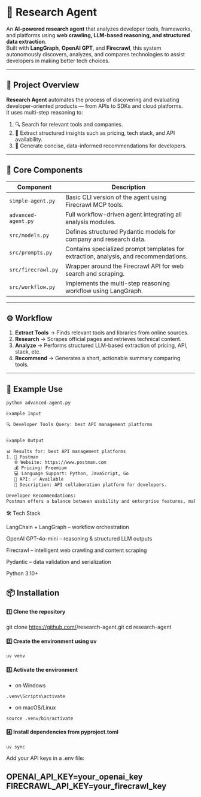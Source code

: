 # 🤖 Research Agent

An **AI-powered research agent** that analyzes developer tools, frameworks, and platforms using **web crawling, LLM-based reasoning, and structured data extraction**.  
Built with **LangGraph**, **OpenAI GPT**, and **Firecrawl**, this system autonomously discovers, analyzes, and compares technologies to assist developers in making better tech choices.

---

## 🚀 Project Overview
**Research Agent** automates the process of discovering and evaluating developer-oriented products — from APIs to SDKs and cloud platforms.  
It uses multi-step reasoning to:
1. 🔍 Search for relevant tools and companies.
2. 🧠 Extract structured insights such as pricing, tech stack, and API availability.
3. 💬 Generate concise, data-informed recommendations for developers.

---

## 🧩 Core Components

| Component | Description |
|------------|--------------|
| `simple-agent.py` | Basic CLI version of the agent using Firecrawl MCP tools. |
| `advanced-agent.py` | Full workflow-driven agent integrating all analysis modules. |
| `src/models.py` | Defines structured Pydantic models for company and research data. |
| `src/prompts.py` | Contains specialized prompt templates for extraction, analysis, and recommendations. |
| `src/firecrawl.py` | Wrapper around the Firecrawl API for web search and scraping. |
| `src/workflow.py` | Implements the multi-step reasoning workflow using LangGraph. |

---

## ⚙️ Workflow
1. **Extract Tools** → Finds relevant tools and libraries from online sources.  
2. **Research** → Scrapes official pages and retrieves technical content.  
3. **Analyze** → Performs structured LLM-based extraction of pricing, API, stack, etc.  
4. **Recommend** → Generates a short, actionable summary comparing tools.

---

## 🧠 Example Use
```bash
python advanced-agent.py

Example Input

🔍 Developer Tools Query: best API management platforms


Example Output

📊 Results for: best API management platforms
1. 🏢 Postman
   🌐 Website: https://www.postman.com
   💰 Pricing: Freemium
   💻 Language Support: Python, JavaScript, Go
   🔌 API: ✅ Available
   📝 Description: API collaboration platform for developers.

Developer Recommendations:
Postman offers a balance between usability and enterprise features, making it ideal for small-to-medium teams.
```
🛠 Tech Stack

LangChain + LangGraph – workflow orchestration

OpenAI GPT-4o-mini – reasoning & structured LLM outputs

Firecrawl – intelligent web crawling and content scraping

Pydantic – data validation and serialization

Python 3.10+

## 📦 Installation
#### 1️⃣ Clone the repository
git clone https://github.com/<your-username>/research-agent.git
cd research-agent

#### 2️⃣ Create the environment using uv
```
uv venv
```
#### 3️⃣ Activate the environment
- on Windows
```
.venv\Scripts\activate
```
- on macOS/Linux
```
source .venv/bin/activate
```
#### 4️⃣ Install dependencies from pyproject.toml
```
uv sync
```
Add your API keys in a .env file:

OPENAI_API_KEY=your_openai_key
FIRECRAWL_API_KEY=your_firecrawl_key
---
